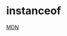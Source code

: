 # instanceof

[MDN](https://developer.mozilla.org/zh-CN/docs/Web/JavaScript/Reference/Operators/instanceof)